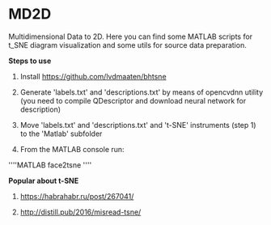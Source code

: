MD2D
===

Multidimensional Data to 2D. Here you can find some MATLAB scripts for t_SNE diagram visualization and some utils for source data preparation.

**Steps to use**

1. Install https://github.com/lvdmaaten/bhtsne

2. Generate 'labels.txt' and 'descriptions.txt' by means of opencvdnn utility (you need to compile QDescriptor and download neural network for description)

3. Move 'labels.txt' and 'descriptions.txt' and 't-SNE' instruments (step 1) to the 'Matlab' subfolder

4. From the MATLAB console run:

''''MATLAB
face2tsne
''''

**Popular about t-SNE**

1) https://habrahabr.ru/post/267041/

2) http://distill.pub/2016/misread-tsne/
